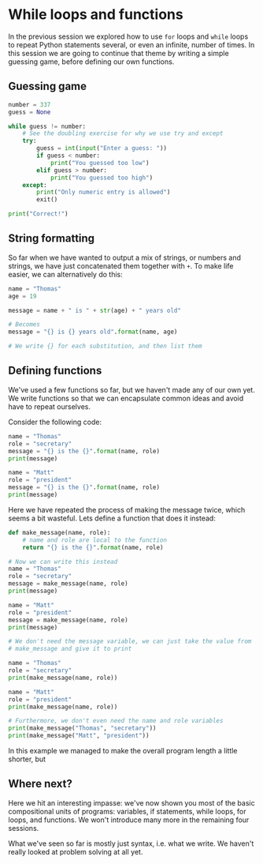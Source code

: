 # While loops and functions

In the previous session we explored how to use `for` loops and `while` loops to
repeat Python statements several, or even an infinite, number of times. In this
session we are going to continue that theme by writing a simple guessing game,
before defining our own functions.

## Guessing game

```python
number = 337
guess = None

while guess != number:
    # See the doubling exercise for why we use try and except
    try:
        guess = int(input("Enter a guess: "))
        if guess < number:
            print("You guessed too low")
        elif guess > number:
            print("You guessed too high")
    except:
        print("Only numeric entry is allowed")
        exit()

print("Correct!")
```

## String formatting

So far when we have wanted to output a mix of strings, or numbers and strings,
we have just concatenated them together with `+`. To make life easier, we can
alternatively do this:

```python
name = "Thomas"
age = 19

message = name + " is " + str(age) + " years old"

# Becomes
message = "{} is {} years old".format(name, age)

# We write {} for each substitution, and then list them
```

## Defining functions

We've used a few functions so far, but we haven't made any of our own yet. We
write functions so that we can encapsulate common ideas and avoid have to repeat
ourselves.

Consider the following code:

```python
name = "Thomas"
role = "secretary"
message = "{} is the {}".format(name, role)
print(message)

name = "Matt"
role = "president"
message = "{} is the {}".format(name, role)
print(message)
```

Here we have repeated the process of making the message twice, which seems a bit
wasteful. Lets define a function that does it instead:

```python
def make_message(name, role):
    # name and role are local to the function
    return "{} is the {}".format(name, role)

# Now we can write this instead
name = "Thomas"
role = "secretary"
message = make_message(name, role)
print(message)

name = "Matt"
role = "president"
message = make_message(name, role)
print(message)

# We don't need the message variable, we can just take the value from
# make_message and give it to print

name = "Thomas"
role = "secretary"
print(make_message(name, role))

name = "Matt"
role = "president"
print(make_message(name, role))

# Furthermore, we don't even need the name and role variables
print(make_message("Thomas", "secretary"))
print(make_message("Matt", "president"))
```

In this example we managed to make the overall program length a little shorter,
but 

## Where next?

Here we hit an interesting impasse: we've now shown you most of the basic
compositional units of programs: variables, if statements, while loops, for
loops, and functions. We won't introduce many more in the remaining four
sessions.

What we've seen so far is mostly just syntax, i.e. what we write. We haven't
really looked at problem solving at all yet.
